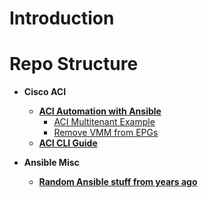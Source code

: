 # Introduction

# Repo Structure

*   **Cisco ACI**
    *   [**ACI Automation with Ansible**](https://github.com/jtanderson2/ansible-aci)
        * [ACI Multitenant Example](https://github.com/jtanderson2/aci-ansible/tree/master/aci-multitenant)
        * [Remove VMM from EPGs](https://github.com/jtanderson2/aci-ansible/tree/master/remove-vmm-from-epg)     
    *   [**ACI CLI Guide**](https://github.com/jtanderson2/cisco-aci-cli)

*   **Ansible Misc**
    *   [**Random Ansible stuff from years ago**](https://github.com/jtanderson2/ansible-stuff)

